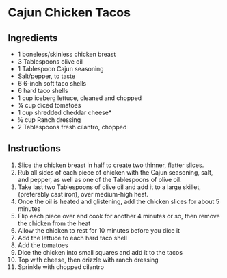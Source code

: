 # Cajun Chicken Tacos

## Ingredients

- 1 boneless/skinless chicken breast
- 3 Tablespoons olive oil
- 1 Tablespoon Cajun seasoning
- Salt/pepper, to taste
- 6 6-inch soft taco shells
- 6 hard taco shells
- 1 cup iceberg lettuce, cleaned and chopped
- ¾ cup diced tomatoes
- 1 cup shredded cheddar cheese*
- ½ cup Ranch dressing
- 2 Tablespoons fresh cilantro, chopped

## Instructions

1. Slice the chicken breast in half to create two thinner, flatter slices. 
2. Rub all sides of each piece of chicken with the Cajun seasoning, salt, and pepper, as well as one of the Tablespoons of olive oil.
3. Take last two Tablespoons of olive oil and add it to a large skillet, (preferably cast iron), over medium-high heat.
4. Once the oil is heated and glistening, add the chicken slices for about 5 minutes
5. Flip each piece over and cook for another 4 minutes or so, then remove the chicken from the heat
6. Allow the chicken to rest for 10 minutes before you dice it
7. Add the lettuce to each hard taco shell
8. Add the tomatoes
9. Dice the chicken into small squares and add it to the tacos
10. Top with cheese, then drizzle with ranch dressing
11. Sprinkle with chopped cilantro